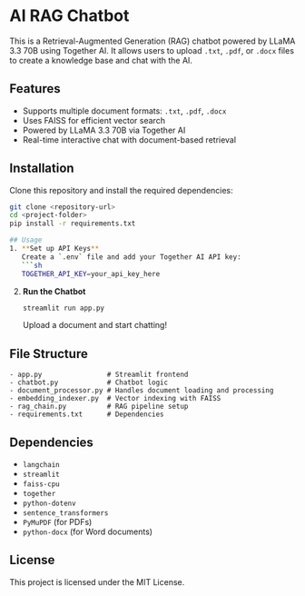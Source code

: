 # AI RAG Chatbot

This is a Retrieval-Augmented Generation (RAG) chatbot powered by LLaMA 3.3 70B using Together AI. It allows users to upload `.txt`, `.pdf`, or `.docx` files to create a knowledge base and chat with the AI.

## Features
- Supports multiple document formats: `.txt`, `.pdf`, `.docx`
- Uses FAISS for efficient vector search
- Powered by LLaMA 3.3 70B via Together AI
- Real-time interactive chat with document-based retrieval

## Installation
Clone this repository and install the required dependencies:
```sh
git clone <repository-url>
cd <project-folder>
pip install -r requirements.txt

## Usage
1. **Set up API Keys**  
   Create a `.env` file and add your Together AI API key:
   ```sh
   TOGETHER_API_KEY=your_api_key_here
   ```
   
2. **Run the Chatbot**  
   ```sh
   streamlit run app.py
   ```
   Upload a document and start chatting!

## File Structure
```
- app.py                # Streamlit frontend
- chatbot.py            # Chatbot logic
- document_processor.py # Handles document loading and processing
- embedding_indexer.py  # Vector indexing with FAISS
- rag_chain.py          # RAG pipeline setup
- requirements.txt      # Dependencies
```

## Dependencies
- `langchain`
- `streamlit`
- `faiss-cpu`
- `together`
- `python-dotenv`
- `sentence_transformers`
- `PyMuPDF` (for PDFs)
- `python-docx` (for Word documents)

## License
This project is licensed under the MIT License.
```

